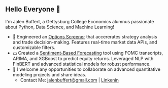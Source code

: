 ## Hello Everyone 👋

I'm Jalen Buffert, a Gettysburg College Economics alumnus passionate about Python, Data Science, and Machine Learning!

- 📱 Engineered an [Options Screener](https://github.com/Jalenbuff/DCA-Screener.git) that accererates strategy analysis and trade decision-making. Features real-time market data APIs, and customizable filters.
- 💵 Created a [Sentiment-Based Forecasting](https://github.com/Jalenbuff/Sentiment_Analysis) tool using FOMC transcripts, ARIMA, and XGBoost to predict equity returns. Leveraged NLP with FinBERT and advanced statistical models for robust performance.
- 💬 I welcome any opportunities to collaborate on advanced quantitative modeling projects and share ideas.
  - Contact Me: jalenbuffert@gmail.com | [Linkenin](https://www.linkedin.com/in/jalen-buffert/)
<!--
**Jalenbuff/jalenbuff** is a ✨ _special_ ✨ repository because its `README.md` (this file) appears on your GitHub profile.

Here are some ideas to get you started:

- 🔭 I’m currently working on ...
- 🌱 I’m currently learning ...
- 👯 I’m looking to collaborate on ...
- 🤔 I’m looking for help with ...
- 💬 Ask me about ...
- 📫 How to reach me: ...
- 😄 Pronouns: ...
- ⚡ Fun fact: ...
-->
